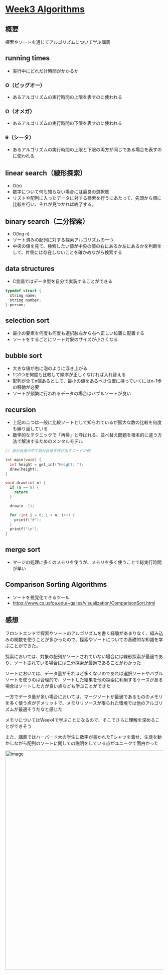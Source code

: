 # [Week3 Algorithms](https://cs50.jp/x/2022/week3/)

## 概要

探索やソートを通じてアルゴリズムについて学ぶ講義

## running times

- 実行中にどれだけ時間がかかるか

### O（ビッグオー）

- あるアルゴリズムの実行時間の上限を表すのに使われる

### Ω（オメガ）

- あるアルゴリズムの実行時間の下限を表すのに使われる

### θ（シータ）

- あるアルゴリズムの実行時間の上限と下限の両方が同じである場合を表すのに使われる

## linear search（線形探索）

- O(n)
- 数字について何も知らない場合には最良の選択肢
- リストや配列に入ったデータに対する検索を行うにあたって、先頭から順に比較を行い、それが見つかれば終了する。

## binary search（二分探索）

- O(log n)
- ソート済みの配列に対する探索アルゴリズムの一つ
- 中央の値を見て、検索したい値が中央の値の右にあるか左にあるかを判断をして、片側には存在しないことを確かめながら検索する

## data structures

- C言語ではデータ型を自分で実装することができる

```c
typedef struct {
  string name;
  string number;
} person;
```

## selection sort

- 最小の要素を何度も何度も選択肢左から右へ正しい位置に配置する
- ソートをするごとにソート対象のサイズが小さくなる

## bubble sort

- 大きな値が右に泡のように浮き上がる
- 1つ1つを何度も比較して順序が正しくなければ入れ替える
- 配列が全てn個あるとして、最小の値をあるべき位置に持っていくにはn-1歩の移動が必要
- ソートが頻繁に行われるデータの場合はバブルソートが良い

## recursion

- 上記の二つは一般に比較ソートとして知られているが膨大な数の比較を何度も繰り返している
- 数学的なテクニックで「再帰」と呼ばれる、並べ替え問題を根本的に違う方法で解決するためのメンタルモデル

```c
// 自分自身の中で自分自身を呼び出すコードの例

int main(void) {
  int height = get_int("Height: ");
  draw(height);
}

void draw(int n) {
  if (n == 0) {
    return
  }

  draw(n -1);

  for (int i = 0; i < n; i++) {
    printf("#");
  }
  printf("\n");
}
```

## merge sort

- マージの処理に多くのメモリを使うが、メモリを多く使うことで総実行時間が早い

## Comparison Sorting Algorithms

- ソートを視覚化できるツール
- https://www.cs.usfca.edu/~galles/visualization/ComparisonSort.html

## 感想

フロントエンドで探索やソートのアルゴリズムを書く経験があまりなく、組み込みの関数を使うことが多かったので、探索やソートについての基礎的な知識を学ぶことができた。

探索においては、対象の配列がソートされていない場合には線形探索が最適であり、ソートされている場合には二分探索が最適であることがわかった

ソートにおいては、データ量がそれほど多くないのであれば選択ソートやバブルソートを使うのは合理的で、ソートした結果を他の探索に利用するケースがある場合はソートした方が良い点なども学ぶことができた

一方でデータ量が多い場合においては、マージソートが最適であるもののメモリを多く使う点がデメリットで、メモリリソースが限られた環境では他のアルゴリズムが最適そうだなと感じた

メモリについてはWeek4で学ぶことになるので、そこでさらに理解を深めることができそう

また、講義ではハーバード大の学生に数字が書かれたTシャツを着せ、生徒を動かしながら配列のソートに関しての説明をしている点がユニークで面白かった

<img width="697" alt="image" src="https://github.com/ykj-rails/CS50/assets/46296620/eaa7bb47-6748-4528-a3bf-36dd16291d4a">




